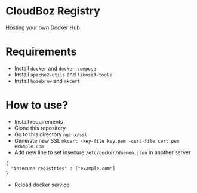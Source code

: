 # CloudBoz Registry
Hosting your own Docker Hub

# Requirements
- Install `docker` and `docker-compose`
- Install `apache2-utils` and `libnss3-tools`
- Install `homebrew` and `mkcert`

# How to use?
- Install requirements
- Clone this repository
- Go to this directory `nginx/ssl`
- Generate new SSL `mkcert -key-file key.pem -cert-file cert.pem example.com`
- Add new line to set insecure `/etc/docker/daemon.json` in another server
```
{
  "insecure-registries" : ["example.com"]
}
```
- Reload docker service
